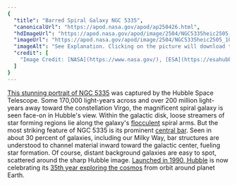 ```yaml
---
{
  "title": "Barred Spiral Galaxy NGC 5335",
  "canonicalUrl": "https://apod.nasa.gov/apod/ap250426.html",
  "hdImageUrl": "https://apod.nasa.gov/apod/image/2504/NGC5335heic2505_2048.jpg",
  "imageUrl": "https://apod.nasa.gov/apod/image/2504/NGC5335heic2505_1024.jpg",
  "imageAlt": "See Explanation. Clicking on the picture will download the highest resolution version available.",
  "credit": [
    "Image Credit: [NASA](https://www.nasa.gov/), [ESA](https://esahubble.org/), [STScI](https://www.stsci.edu/home)"
  ]
}
---
```


[This stunning portrait of NGC 5335](https://science.nasa.gov/asset/hubble/ngc-5335/) was captured by the Hubble Space Telescope. Some 170,000 light-years across and over 200 million light-years away toward the constellation Virgo, the magnificent spiral galaxy is seen face-on in Hubble's view. Within the galactic disk, loose streamers of star forming regions lie along the galaxy's [flocculent](https://science.nasa.gov/mission/hubble/science/explore-the-night-sky/hubble-messier-catalog/messier-63/) spiral arms. But the most striking feature of NGC 5335 is its prominent [central bar](https://science.nasa.gov/asset/hubble/barred-spiral-galaxy-ngc-1300/). Seen in about 30 percent of galaxies, including our Milky Way, bar structures are understood to channel material inward toward the galactic center, fueling star formation. Of course, distant background galaxies are easy to spot, scattered around the sharp Hubble image. [Launched in 1990, Hubble](https://esahubble.org/news/heic2505/) is now celebrating its [35th year exploring the cosmos](https://science.nasa.gov/mission/hubble/overview/hubbles-35th-anniversary/) from orbit around planet Earth.
